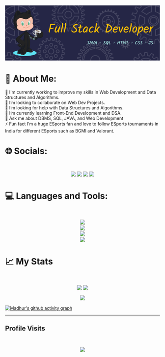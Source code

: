 ![Header](./github-header-image.png)


# 💫 About Me:
🔭 I'm currently working to improve my skills in Web Development and Data Structures and Algorithms.<br>👯 I’m looking to collaborate on Web Dev Projects.<br>🤝 I’m looking for help with Data Structures and Algorithms.<br>🌱 I’m currently learning Front-End Development and DSA.<br>💬 Ask me about DBMS, SQL, JAVA, and Web Development<br>⚡ Fun fact I'm a huge ESports fan and love to follow ESports tournaments in India for different ESports such as BGMI and Valorant.


# 🌐 Socials:
<br>
<p align="center">
  <a href="https://www.linkedin.com/in/madhur-agarwal-b7b321205/">
    <img src="https://skillicons.dev/icons?i=linkedin" />
  </a>
 <a href="https://www.instagram.com/agarwalmadhur19/">
    <img src="https://skillicons.dev/icons?i=instagram" />
  </a>
 <a href="https://github.com/AgarwalMaddy">
    <img src="https://skillicons.dev/icons?i=github" />
  </a>
 <a href="https://twitter.com/agrwl_maddy1908">
    <img src="https://skillicons.dev/icons?i=twitter" />
  </a>
</p>

# 💻 Languages and Tools:
<br>
<p align = "center">
  <img src= "https://skillicons.dev/icons?i=java,html,css,js&perline=4">
  <br>
  <img src= "https://skillicons.dev/icons?i=react,bootstrap&perline=2">
  <br>
  <img src= "https://skillicons.dev/icons?i=mysql,php,mongodb&perline=3">
  <br>
  <img src= "https://skillicons.dev/icons?i=figma,idea,visualstudio,vscode,&perline=4">
</p>
 
# 📈 My Stats
<br>
<p align = "center">
 <img width="42.5%" src="https://leetcard.jacoblin.cool/madhur1812agarwal?theme=dark&font=Kreon&ext=activity" />
 <img width="42.5%" src="https://github-readme-stats.vercel.app/api/top-langs/?username=AgarwalMaddy&langs_count=4&theme=dark&font=Kreon"/> 
</p>
<p align = "center">
  <a href="https://git.io/streak-stats"><img src="https://streak-stats.demolab.com?user=AgarwalMaddy&theme=dark"/></a>
</p>


[![Madhur's github activity graph](https://github-readme-activity-graph.vercel.app/graph?username=AgarwalMaddy&bg_color=0d1117&color=1f94b2&line=ffffff&point=1e648f&area=true&hide_border=true)](https://github.com/ashutosh00710/github-readme-activity-graph)

---
## Profile Visits
<br>
<p align="center">
  <img src="https://profile-counter.glitch.me/AgarwalMaddy/count.svg">
</p>

<!-- Proudly created with GPRM ( https://gprm.itsvg.in ) -->
